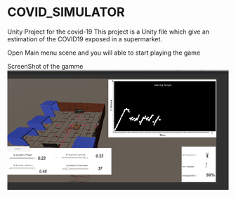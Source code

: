 # COVID_SIMULATOR
 Unity Project for the covid-19
 This project is a Unity file which give an estimation of the COVID19 exposed in a supermarket.
 
 Open Main menu scene and you will able to start playing the game
 
 ScreenShot of the gamme
 <img src = "https://github.com/mm528/COVID_SIMULATOR/blob/main/Screenshot_164.png"></img>
 
